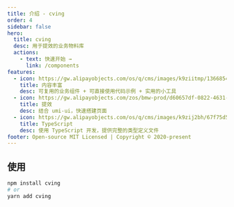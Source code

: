 ```yaml
---
title: 介绍 - cving
order: 4
sidebar: false
hero:
  title: cving
  desc: 用于提效的业务物料库
  actions:
    - text: 快速开始 →
      link: /components
features:
  - icon: https://gw.alipayobjects.com/os/q/cms/images/k9ziitmp/13668549-b393-42a2-97c3-a6365ba87ac2_w96_h96.png
    title: 内容丰富
    desc: 可复用的业务组件 + 可直接使用代码示例 + 实用的小工具
  - icon: https://gw.alipayobjects.com/zos/bmw-prod/d60657df-0822-4631-9d7c-e7a869c2f21c/k79dmz3q_w126_h126.png
    title: 提效
    desc: 结合 umi-ui，快速搭建页面
  - icon: https://gw.alipayobjects.com/os/q/cms/images/k9zij2bh/67f75d56-0d62-47d6-a8a5-dbd0cb79a401_w96_h96.png
    title: TypeScript
    desc: 使用 TypeScript 开发，提供完整的类型定义文件
footer: Open-source MIT Licensed | Copyright © 2020-present
---
```


## 使用

```bash
npm install cving
# or
yarn add cving
```

